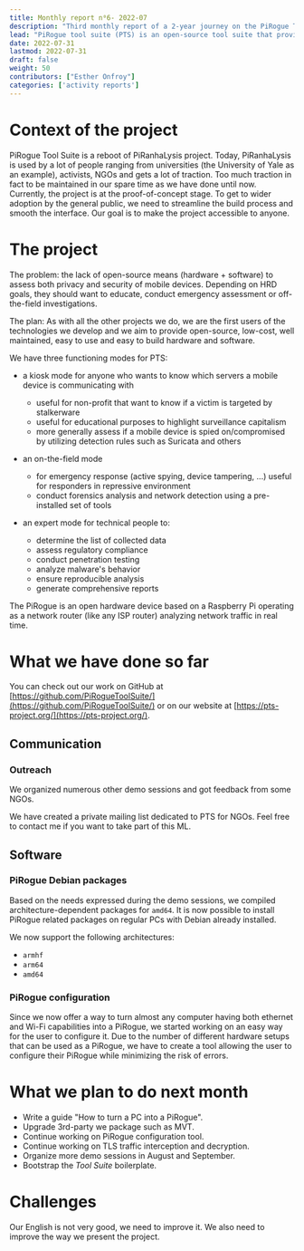 ```yaml
---
title: Monthly report n⁰6- 2022-07
description: "Third monthly report of a 2-year journey on the PiRogue Tool Suite project"
lead: "PiRogue tool suite (PTS) is an open-source tool suite that provides a comprehensive mobile forensic and network traffic analysis platform."
date: 2022-07-31
lastmod: 2022-07-31
draft: false
weight: 50
contributors: ["Esther Onfroy"]
categories: ['activity reports']
---
```


# Context of the project
PiRogue Tool Suite is a reboot of PiRanhaLysis project. Today, PiRanhaLysis is used by a lot of people ranging from universities (the University of Yale as an example), activists, NGOs and gets a lot of traction. Too much traction in fact to be maintained in our spare time as we have done until now. Currently, the project is at the proof-of-concept stage. To get to wider adoption by the general public, we need to streamline the build process and smooth the interface. Our goal is to make the project accessible to anyone.

# The project
The problem: the lack of open-source means (hardware + software) to assess both privacy and security of mobile devices. Depending on HRD goals, they should want to educate, conduct emergency assessment or off-the-field investigations.

The plan: As with all the other projects we do, we are the first users of the technologies we develop and we aim to provide open-source, low-cost, well maintained, easy to use and easy to build hardware and software. 

We have three functioning modes for PTS:

- a kiosk mode for anyone who wants to know which servers a mobile device is communicating with
  - useful for non-profit that want to know if a victim is targeted by stalkerware
  - useful for educational purposes to highlight surveillance capitalism
  - more generally assess if a mobile device is spied on/compromised by utilizing detection rules such as Suricata and others

- an on-the-field mode
  - for emergency response (active spying, device tampering, ...) useful for responders in repressive environment
  - conduct forensics analysis and network detection using a pre-installed set of tools

- an expert mode for technical people to:
  - determine the list of collected data
  - assess regulatory compliance
  - conduct penetration testing 
  - analyze malware's behavior
  - ensure reproducible analysis
  - generate comprehensive reports

The PiRogue is an open hardware device based on a Raspberry Pi operating as a network router (like any ISP router) analyzing network traffic in real time. 

# What we have done so far
You can check out our work on GitHub at [https://github.com/PiRogueToolSuite/](https://github.com/PiRogueToolSuite/) or on our website at [https://pts-project.org/](https://pts-project.org/).

## Communication

### Outreach
We organized numerous other demo sessions and got feedback from some NGOs.

We have created a private mailing list dedicated to PTS for NGOs. Feel free to contact me if you want to take part of this ML.

## Software
### PiRogue Debian packages
Based on the needs expressed during the demo sessions, we compiled architecture-dependent packages for `amd64`. It is now possible to install PiRogue related packages on regular PCs with Debian already installed.

We now support the following architectures:
* `armhf`
* `arm64`
* `amd64`

### PiRogue configuration
Since we now offer a way to turn almost any computer having both ethernet and Wi-Fi capabilities into a PiRogue, we started working on an easy way for the user to configure it. Due to the number of different hardware setups that can be used as a PiRogue, we have to create a tool allowing the user to configure their PiRogue while minimizing the risk of errors.

# What we plan to do next month
- Write a guide "How to turn a PC into a PiRogue".
- Upgrade 3rd-party we package such as MVT.
- Continue working on PiRogue configuration tool.
- Continue working on TLS traffic interception and decryption.
- Organize more demo sessions in August and September.
- Bootstrap the *Tool Suite* boilerplate. 

# Challenges
Our English is not very good, we need to improve it. We also need to improve the way we present the project.
